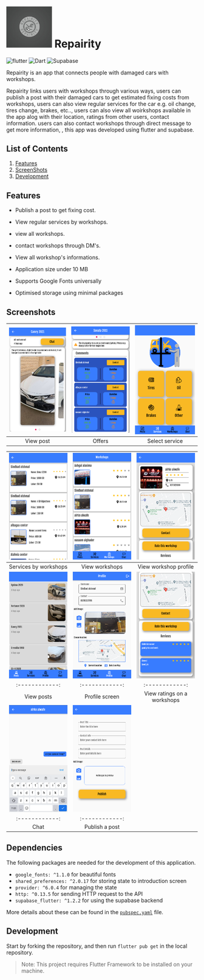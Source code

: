 # <img src="https://github.com/fares-q44/repairity/blob/main/assets/images/appLogo.jpg" alt="icon" width=120>  Repairity



![flutter](https://img.shields.io/badge/Flutter-Framework-green?logo=flutter)    ![Dart](https://img.shields.io/badge/Dart-Language-blue?logo=dart)  ![Supabase](https://img.shields.io/badge/Supabase-Databse-green?logo=supabase) 


Repairity is an app that connects people with damaged cars with workshops.


Repairity links users with workshops through various ways, users can publish a post with their damaged cars to get estimated fixing costs from workshops, users can also view regular services for the car e.g. oil change, tires change, brakes, etc.., users can also view all woirkshops available in the app alog with their location, ratings from other users, contact information. users can also contact workshops through direct message to get more information, , this app was developed using flutter and supabase.

## List of Contents

1. [Features](#features)
2. [ScreenShots](#screenshots)
5. [Development](#development)


## Features

- Publish a post to get fixing cost.

- View regular services by workshops.

- view all workshops.

- contact workshops through DM's.

- View all workshop's informations.
- Application size under 10 MB
- Supports Google Fonts universally
- Optimised storage using minimal packages

## Screenshots
| <img src="https://github.com/fares-q44/repairity/blob/main/assets/screenshots/view%20post.png" width="250"> |<img src="https://github.com/fares-q44/repairity/blob/main/assets/screenshots/offers.png" width="250"> |  <img src="https://github.com/fares-q44/repairity/blob/main/assets/screenshots/select%20service.png" width="250"> |
|:------------:|:------------:| :------------:|
| View post | Offers | Select service

| <img src="https://github.com/fares-q44/repairity/blob/main/assets/screenshots/services%20providers.png" width="250"> |  <img src="https://github.com/fares-q44/repairity/blob/main/assets/screenshots/view%20workshops.png" width="250"> |<img src="https://github.com/fares-q44/repairity/blob/main/assets/screenshots/view%20workshop%20profile.png" width="250"> |  
|:------------:|:------------:| :------------:|
| Services by workshops | View workshops | View workshop profile 
| <img src="https://github.com/fares-q44/repairity/blob/main/assets/screenshots/view%20posts.png" width="250"> |  <img src="https://github.com/fares-q44/repairity/blob/main/assets/screenshots/view%20profile.png" width="250"> |<img src="https://github.com/fares-q44/repairity/blob/main/assets/screenshots/reviews.png" width="250"> |  
|:------------:|:------------:| :------------:|
| View posts | Profile screen | View ratings on a workshops 
| <img src="https://github.com/fares-q44/repairity/blob/main/assets/screenshots/chat.png" width="250"> |  <img src="https://github.com/fares-q44/repairity/blob/main/assets/screenshots/publish%20post.png" width="250">
|:------------:|:------------:
| Chat | Publish a post |  




  


## Dependencies

The following packages are needed for the development of this application.


- `google_fonts: ^1.1.0` for beautiful fonts
- `shared_preferences: ^2.0.17` for storing state to introduction screen
- `provider: ^6.0.4` for managing the state
- `http: ^0.13.5` for sending HTTP request to the API
- `supabase_flutter: ^1.2.2`  for using the supabase backend



More details about these can be found in the [`pubspec.yaml`](https://github.com/fares-q44/repairity/blob/main/pubspec.yaml) file.



## Development

Start by forking the repository, and then run `flutter pub get` in the local repository. 
>Note: This project requires Flutter Framework to be installed on your machine.

